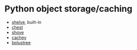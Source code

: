 # Python object storage/caching
- [shelve](https://docs.python.org/3/library/shelve.html), built-in
- [chest](https://github.com/blaze/chest)
- [shove](https://bitbucket.org/lcrees/shove/src)
- [cachey](https://github.com/dask/cachey)
- [bplustree](https://github.com/NicolasLM/bplustree)
